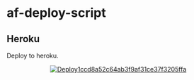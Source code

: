 # af-deploy-script

<!-- ## Railway

[![Deploy on Railway](https://railway.app/button.svg)](https://railway.app/new/template?template=)
<br> -->

## Heroku

Deploy to heroku.
<p align="center">
<a href="https://heroku.com/deploy?template=https://github.com/AlbertEinsteinTG/af-deploy-script">
  <img src="https://www.herokucdn.com/deploy/button.svg" alt="Deploy">1ccd8a52c64ab3f9af31ce37f3205ffa
</a>
</p>

